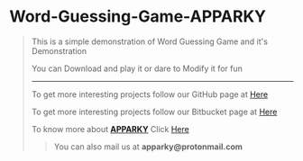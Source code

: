 # Word-Guessing-Game-APPARKY

> This is a simple demonstration of Word Guessing Game and it's Demonstration
> 
> You can Download and play it or dare to Modify it for fun
> 
> 
>
> -------------------
> 
> To get more interesting projects follow our GitHub page at [Here](https://github.com/Apparky)
> 
> To get more interesting projects follow our Bitbucket page at [Here](https://bitbucket.org/apparky-web/workspace/overview)
> 
> To know more about [__APPARKY__](https://apparky.vercel.app/) Click [Here](https://apparky-soumenmtec-gmailcom.vercel.app/)
>
>
> > You can also mail us at __apparky@protonmail.com__

